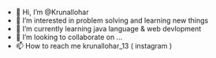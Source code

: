 - 👋 Hi, I’m @Krunallohar
- 👀 I’m interested in problem solving and learning new things
- 🌱 I’m currently learning java language & web devlopment 
- 💞️ I’m looking to collaborate on ...
- 📫 How to reach me krunallohar_13 ( instagram )

<!---
Krunallohar/Krunallohar is a ✨ special ✨ repository because its `README.md` (this file) appears on your GitHub profile.
You can click the Preview link to take a look at your changes.
--->
